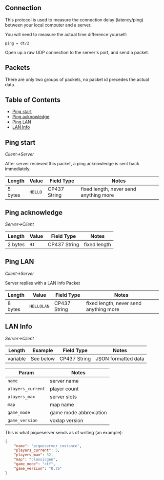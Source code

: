 ## Connection

This protocol is used to measure the connection delay (latency/ping) between your local computer and a server.

You will need to measure the actual time difference yourself:

```
ping = dt/2
```

Open up a raw UDP connection to the server's port, and send a packet.

## Packets

There are only two groups of packets, no packet id precedes the actual data.

## Table of Contents
* [Ping start](#ping-start)
* [Ping acknowledge](#ping-acknowledge)
* [Ping LAN](#ping-lan)
* [LAN Info](#lan-info)

## Ping start
*Client->Server*

After server recieved this packet, a ping acknowledge is sent back immediately.

| Length  | Value   | Field Type   | Notes                                  |
| ------- | ------- | ------------ | -------------------------------------- |
| 5 bytes | `HELLO` | CP437 String | fixed length, never send anything more |

## Ping acknowledge
*Server->Client*

| Length  | Value | Field Type   | Notes        |
| ------- | ----- | ------------ | ------------ |
| 2 bytes | `HI`  | CP437 String | fixed length |

## Ping LAN

*Client->Server*

Server replies with a LAN Info Packet

| Length  | Value      | Field Type   | Notes                                  |
| ------- | ---------- | ------------ | -------------------------------------- |
| 8 bytes | `HELLOLAN` | CP437 String | fixed length, never send anything more |

## LAN Info

*Server->Client*

| Length   | Example    | Field Type   | Notes               |
| -------- | ---------- | ------------ | ------------------- |
| variable | See below  | CP437 String | JSON formatted data |

| Param              | Notes                  |
| ------------------ | ---------------------- |
| `name`             | server name            |
| `players_current`  | player count           |
| `players_max`      | server slots           |
| `map`              | map name               |
| `game_mode`        | game mode abbreviation |
| `game_version`     | voxlap version         |


This is what piqueserver sends as of writing (an example):
```JSON
{
	"name": "piqueserver instance",
	"players_current": 5,
	"players_max": 32,
	"map": "classicgen",
	"game_mode": "ctf",
	"game_version": "0.75"
}
```

